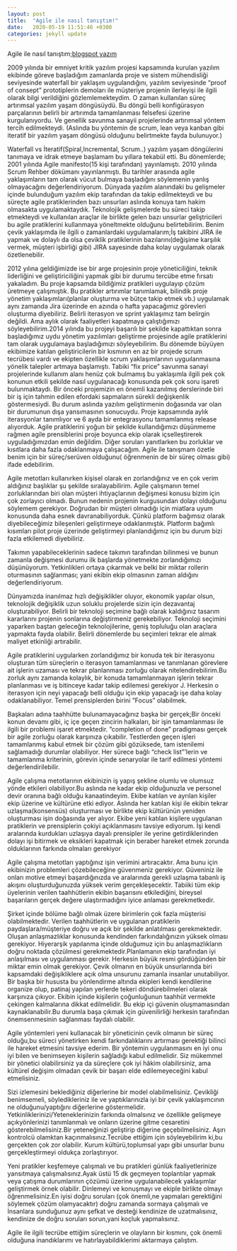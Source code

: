 ```yaml
---
layout: post
title:  "Agile ile nasıl tanıştım!"
date:   2020-05-19 11:51:46 +0300
categories: jekyll update
---
```

Agile ile nasıl tanıştım;[blogspot yazım](https://ugurmelihsurme.blogspot.com/)

2009 yılında bir emniyet kritik yazılım projesi kapsamında kurulan yazılım ekibinde göreve başladığım zamanlarda proje ve sistem mühendisliği seviyesinde waterfall bir yaklaşım uygulandığını, yazılım seviyesinde “proof of consept” prototiplerin demoları ile müşteriye projenin ilerleyişi ile ilgili olarak bilgi verildiğini gözlemlemekteydim. O zaman kullanılan süreç artırımsal yazılım yaşam döngüsüydü. Bu döngü belli konfigürasyon parçalarının belirli bir artırımda tamamlanması felsefesi üzerine kurgulanıyordu. Ve genellik savunma sanayii projelerinde artırımsal yöntem tercih edilmekteydi. (Aslında bu yöntemin de scrum, lean veya kanban gibi iteratif bir yazılım yaşam döngüsü olduğunu belirtmekte fayda bulunuyor.)

Waterfall vs İteratif(Spiral,Incremental, Scrum..) yazılım yaşam döngülerini tanımaya ve idrak etmeye başlamam bu yıllara tekabül etti. Bu dönemlerde; 2001 yılında Agile manifesto(15 kişi tarafından) yayınlamıştı. 2010 yılında Scrum Rehber dökümanı yayınlanmıştı. Bu tarihler arasında agile yaklaşımların tam olarak vücut bulmaya başladığını söylemenin yanlış olmayacağını değerlendiriyorum. Dünyada yazılım alanındaki bu gelişmeler içinde bulunduğum yazılım ekip tarafından da takip edilmekteydi ve bu süreçte agile pratiklerinden bazı unsurları aslında konuya tam hakim olmasakta uygulamaktaydık. Teknolojik gelişmelerde bu süreci takip etmekteydi ve kullanılan araçlar ile birlikte gelen bazı unsurlar geliştricileri bu agile pratiklerini kullanmaya yöneltmekte olduğunu belirtebilirim. Benim çevik yaklaşımda ile ilgili o zamanlardaki uygulamalarım;İş takibini JIRA ile yapmak ve dolaylı da olsa çeviklik pratiklerinin bazılarını(değişime karşılık vermek, müşteri işbirliği gibi) JIRA sayesinde daha kolay uygulamak olarak özetlenebilir.

2012 yılına geldiğimizde ise bir arge projesinin proje yöneticiliğini, teknik liderliğini ve geliştiriciliğini yapmak gibi bir durumu tercübe etme fırsatı yakaladım. Bu proje kapsamda bildiğimiz pratikleri uygulayıp çözüm üretmeye çalışmıştık. Bu pratikler artırımlar tanımlamak, bilindik proje yönetim yaklaşımları(planlar oluşturma ve bütçe takip etmek vb.) uygulamak aynı zamanda Jira üzerinde en azında o hafta yapacağımız görevleri oluşturma diyebiliriz. Belirli iterasyon ve sprint yaklaşımız tam belirgin değildi. Ama aylık olarak faaliyetleri kapatmaya çalıştığımızı söyleyebilirim.2014 yılında bu projeyi başarılı bir şekilde kapattıktan sonra başladığımız uydu yönetim yazılımları geliştirme projesinde agile pratiklerini tam olarak uygulamaya başladığımızı söyleyebilirim. Bu dönemde büyüyen ekibimize katılan geliştiricilerin bir kısmının en az bir projede scrum tecrübesi  vardı ve ekipten özellikle scrum yaklaşımlarının uyguılanmasına yönelik talepler artmaya başlamıştı. Tabiki “fix price” savunma sanayi projelerinde kullanım alanı henüz çok bulmamış bu yaklaşımla ilgili pek çok konunun etkili şekilde nasıl uygulanacağı konusunda pek çok soru işareti bulunmaktaydı. Bir önceki projemizin en önemli kazanılmış derslerinde biri bir iş için tahmin edilen efordaki sapmaların sürekli değişkenlik göstermesiydi. Bu durum aslında yazılım geliştirmenin doğasında var olan bir durumunun dışa yansımasının sonucuydu. Proje kapsamında aylık iterasyonlar tanımlıyor ve 6 ayda bir entegrasyonu tamamlanmış release alıyorduk. Agile pratiklerini yoğun bir şekilde kullandığımızı düşünmeme rağmen agile prensiblerini proje boyunca ekip olarak içselleştirerek uyguladığımızdan emin değildim. Diğer soruları yanıtlarken bu zorluklar ve kısıtlara daha fazla odaklanmaya çalışacağım. Agile ile tanışmam özetle benim için bir süreç/serüven olduğunu( öğrenmenin de bir süreç olması gibi) ifade edebilirim.

Agile metotları kullanırken kişisel olarak en zorlandığınız ve en çok verim aldığınız başlıklar şu şekilde sıralayabilirim. Agile çalışmanın temel zorluklarından biri olan müşteri ihtiyaçlarının değişmesi konusu bizim için çok zorlayıcı olmadı. Bunun nedenin projenin kurgusundan dolayı olduğunu söylemem gerekiyor. Doğrudan bir müşteri olmadığı için miatlara uyum konusunda daha esnek davranabiliyorduk. Çünkü platform bağımsız olarak diyebileceğimiz bileşenleri geliştirmeye odaklanmıştık. Platform bağımlı kısımları pilot proje üzerinde geliştirmeyi planlandığımız için bu durum bizi fazla etkilemedi diyebiliriz.

Takımın yapabileceklerinin sadece takımın tarafından bilinmesi ve bunun zamanla değişmesi durumu ilk başlarda yönetmekte zorlandığımızı düşünüyorum. Yetkinlikleri ortaya çıkarmak ve belki bir miktar rollerin oturmasının sağlanması; yani ekibin ekip olmasının zaman aldığını değerlendiriyorum.

Dünyamızda inanılmaz hızlı değişiklikler oluyor, ekonomik yapılar olsun, teknolojik değişiklik uzun soluklu projelerde sizin için dezavantaj oluşturabiliyor. Belirli bir teknoloji seçimine bağlı olarak kaldığınız tasarım kararlarını projenin sonlarına değiştirmeniz gerekebiliyor. Teknoloji seçimini yaparken baştan geleceğin teknolojilerine, geniş topluluğu olan araçlara yapmakta fayda olabilir. Belirli dönemlerde bu seçimleri tekrar ele almak maliyet etkinliği artırabilir.

Agile pratiklerini uygularken zorlandığımız bir konuda tek bir iterasyonu oluşturan tüm süreçlerin o iterasyon tamamlanması ve tanımlanan görevlere ait işlerin uzaması ve tekrar planlanması zorluğu olarak nitelendirebilirim.Bu zorluk aynı zamanda kolaylık, bir konuda tamamlanmayan işlerin tekrar planlanması ve iş bitinceye kadar takip edilemesi gerekiyor J. Herkesin o iterasyon için neyi yapacağı belli olduğu için ekip yapacağı işe daha kolay odaklanabiliyor. Temel prensiplerden birini ”Focus” olabilmek.

Başkaları adına taahhütte bulunamayacağınız başka bir gerçek;Bir önceki konun devamı gibi, iç içe geçen zincirin halkaları, bir işin tamamlanması ile ilgili bir problemi işaret etmektedir. ”completion of done” pradigması gerçek bir agile zorluğu olarak karşınıza çıkabilir. Testlerden geçen işleri tamamlanmış kabul etmek bir çözüm gibi gözüksede, tam istenilemi sağlamadığı durumlar olabiliyor. Her sürece bağlı “check list”’lerin ve  tamamlanma kriterinin, görevin içinde senaryolar ile tarif edilmesi yöntemi değerlendirilebilir.

Agile çalışma metotlarının ekibinizin iş yapış şekline olumlu ve olumsuz yönde etkileri olabiliyor.Bu aslında ne kadar ekip olduğunuzla ve personel devir oranına bağlı olduğu kanaatindeyim. Ekibe katılan ve ayrılan kişiler ekip üzerine ve kültürüne etki ediyor. Aslında her katılan kişi ile ekibin tekrar uzlaşma(konsensüs) oluşturması ve birlikte ekip kültürünün yeniden oluşturması işin doğasında yer alıyor. Ekibe yeni katılan kişilere uygulanan pratiklerin ve prensiplerin çokiyi açıklanmasını tavsiye ediyorum. İşi kendi aralarında kurdukları uzlaşıya dayalı prensipler ile yerine getirdiklerinden dolayı işi bitirmek ve eksikleri kapatmak için beraber hareket etmek zorunda olduklarının farkında olmaları gerekiyor

Agile çalışma metotları yaptığınız işin verimini artıracaktır. Ama bunu için ekibinizin problemleri çözebileceğine güvenmeniz gerekiyor. Güveniniz ile onları motive etmeyi başardığınızda ve aralarında gerekli uzlaşma tabanlı iş akışını oluşturduğunuzda yüksek verim gerçekleşecektir. Tabiiki tüm ekip üyelerinin verilen taahhütlerin ekibin başarısını etkilediğini, bireysel başarıların gerçek değere ulaştırmadığını iyice anlaması gerekmetkedir.

Şirket içinde bölüme bağlı olmak üzere birimlerin çok fazla müşterisi olabilmektedir. Verilen taahhütlerin ve uygulanan pratiklerin paydaşlara/müşteriye doğru ve açık bir şekilde anlatılması gerekmektedir. Oluşan anlaşmazlıklar konusunda kendinden farkındalığınızın yüksek olması gerekiyor. Hiyerarşik yapılanma içinde olduğumuz için bu anlaşmazlıkların doğru noktada çözülmesi gerekmektedir.Planlamanın ekip tarafından iyi anlaşılması ve uygulanması gerekir. Herkesin büyük resmi gördüğünden bir miktar emin olmak gerekiyor. Çevik olmanın en büyük unsurlarında biri kapsamdaki değişikliklere açık olma unsurunu zamanla insanlar unutabiliyor. Bir başka bir hususta bu yönlendirme altında ekipleri kendi kendilerine organize olup, patinaj yapılan yerlerde tekeri döndürebilmeleri olarak karşınıza çıkıyor. Ekibin içinde kişilerin çoğunluğunun taahhüt vermekte çekingen kalmalarına dikkat edilmelidir. Bu ekip içi güvenin oluşmamasından kaynaklanabilir.Bu durumla başa çıkmak için güvenilirliği herkesin tarafından önemsenmesinin sağlanması faydalı olabilir.

Agile yöntemleri yeni kullanacak bir yöneticinin çevik olmanın bir süreç olduğu,bu süreci yönetirken kendi farkındalıklarını artırması gerektiği bilinci ile hareket etmesini tavsiye ederim. Bir yöntemin uygulanmasını en iyi onu iyi bilen ve benimseyen kişilerin sağladığı kabul edilmelidir. Siz mükemmel bir yönetici olabilirsiniz ya da süreçlere çok iyi hâkim olabilirsiniz, ama kültürel değişim olmadan çevik bir başarı elde edilemeyeceğini kabul etmelisiniz.

Sizi izlemesini beklediğiniz diğerlerine bir model olabilmelisiniz. Çevikliği benimsemeli, söyledikleriniz ile ve yaptıklarınızla iyi bir çevik yaklaşımcının ne olduğunu/yaptığını diğerlerine göstermelidir. Yetkinliklerinizi/Yeteneklerinizin farkında olmalsınız ve özellikle gelişmeye açıkyönlerinizi tanımlanmalı ve onların üzerine gitme cesaretini gösterebilmelisiniz.Bir yeteneğinizi geliştirip diğerine geçebilmelisiniz. Aşırı kontrolcü olamktan kaçınmalısınız.Tecrübe ettiğim için söyleyebilirim ki,bu gerçekten çok zor olabilir. Kurum kültürü,toplumsal yapı gibi unsurlar bunu gerçekleştirmeyi oldukça zorlaştırıyor.

Yeni pratikler keşfemeye çalışmalı ve bu pratikleri günlük faaliyetlerinize yansıtmaya çalışmalısınız.Ayak üstü 15 dk geçmeyen toplantılar yapmak veya çatışma durumlarının çözümü üzerine uygulanabilecek yaklaşımlar geliştirmek örnek olabilir. Dinlemeyi ve konuşmayı ve ekiple birlikte olmayı öğrenmelisiniz.En iyisi doğru soruları (çok önemli,ne yapmaları gerektiğini söylemek çözüm olamyacaktır) doğru zamanda sormaya çalışmalı ve İnsanlara sunduğunuz aynı şefkat ve desteği kendinize de uzatmalısınız, kendinize  de doğru soruları sorun,yani koçluk yapmalısınız.

Agile ile ilgili tecrübe ettiğim süreçlerin ve olayların bir kısmını, çok önemli olduğuna inandıklarımı ve hatırlayabildiklerimi aktarmaya çalıştım.

